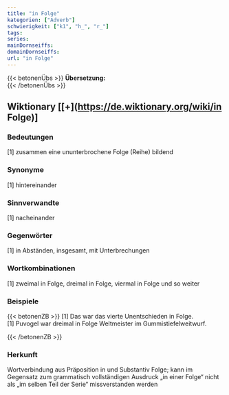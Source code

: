```yaml
---
title: "in Folge"
kategorien: ["Adverb"]
schwierigkeit: ["k1", "h_", "r_"]
tags:
series:
mainDornseiffs:
domainDornseiffs:
url: "in Folge"
---
```


{{< betonenÜbs >}}
**Übersetzung:**  
{{< /betonenÜbs >}}

## Wiktionary [[+](https://de.wiktionary.org/wiki/in Folge)]

### Bedeutungen
[1] zusammen eine ununterbrochene Folge (Reihe) bildend  

### Synonyme
[1] hintereinander  

### Sinnverwandte
[1] nacheinander  

### Gegenwörter
[1] in Abständen, insgesamt, mit Unterbrechungen  

### Wortkombinationen
[1] zweimal in Folge, dreimal in Folge, viermal in Folge und so weiter  

### Beispiele
{{< betonenZB >}}
[1] Das war das vierte Unentschieden in Folge.  
[1] Puvogel war dreimal in Folge Weltmeister im Gummistiefelweitwurf.  

{{< /betonenZB >}}
### Herkunft
Wortverbindung aus Präposition in und Substantiv Folge; kann im Gegensatz zum grammatisch vollständigen Ausdruck „in einer Folge“ nicht als „im selben Teil der Serie“ missverstanden werden  


